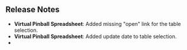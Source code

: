 ## Release Notes

- **Virtual Pinball Spreadsheet**: Added missing "open" link for the table selection.
- **Virtual Pinball Spreadsheet**: Added update date to table selection.
- 
